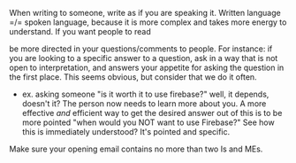 
When writing to someone, write as if you are speaking it. Written language =/= spoken language, because it is more complex and takes more energy to understand. If you want people to read 

be more directed in your questions/comments to people. For instance: if you are looking to a specific answer to a question, ask in a way that is not open to interpretation, and answers your appetite for asking the question in the first place. This seems obvious, but consider that we do it often. 
- ex. asking someone "is it worth it to use firebase?" well, it depends, doesn't it? The person now needs to learn more about you.  A more effective *and* efficient way to get the desired answer out of this is to be more pointed "when would you NOT want to use Firebase?" See how this is immediately understood? It's pointed and specific.

Make sure your opening email contains no more than two Is and MEs.
